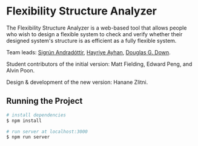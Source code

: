 # Flexibility Structure Analyzer

<!--### Site: [https://flexibility-structure-analyzer.herokuapp.com/](https://flexibility-structure-analyzer.herokuapp.com/)-->

The Flexibility Structure Analyzer is a web-based tool that allows people who wish to design a flexible system to check and verify whether their designed system's structure is as efficient as a fully flexible system.

Team leads: [Sigrún Andradóttir](https://www2.isye.gatech.edu/people/faculty/Sigrun_Andradottir/), [Hayriye Ayhan](https://www.isye.gatech.edu/users/hayriye-ayhan?entry=hs41), [Douglas G. Down](http://www.cas.mcmaster.ca/~downd/).

Student contributors of the initial version: Matt Fielding, Edward Peng, and Alvin Poon.

Design & development of the new version: Hanane Zlitni.

## Running the Project

``` bash
# install dependencies
$ npm install

# run server at localhost:3000
$ npm run server
```

<!--## Project Setup

``` bash
# install dependencies
$ npm run install

# serve with hot reload at localhost:3000
$ npm run dev

# build for production and launch server
$ npm run build
$ npm run start

# generate static project
$ npm run generate
```-->

<!--See [Nuxt.js docs](https://nuxtjs.org) for more information.-->
